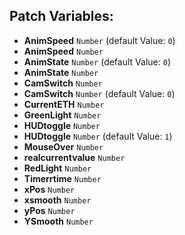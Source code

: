 ## Patch Variables:

* __AnimSpeed__ ```Number``` (default Value: `0`)
* __AnimSpeed__ ```Number```
* __AnimState__ ```Number``` (default Value: `0`)
* __AnimState__ ```Number```
* __CamSwitch__ ```Number```
* __CamSwitch__ ```Number``` (default Value: `0`)
* __CurrentETH__ ```Number```
* __GreenLight__ ```Number```
* __HUDtoggle__ ```Number```
* __HUDtoggle__ ```Number``` (default Value: `1`)
* __MouseOver__ ```Number```
* __realcurrentvalue__ ```Number```
* __RedLight__ ```Number```
* __Timerrtime__ ```Number```
* __xPos__ ```Number```
* __xsmooth__ ```Number```
* __yPos__ ```Number```
* __YSmooth__ ```Number```

